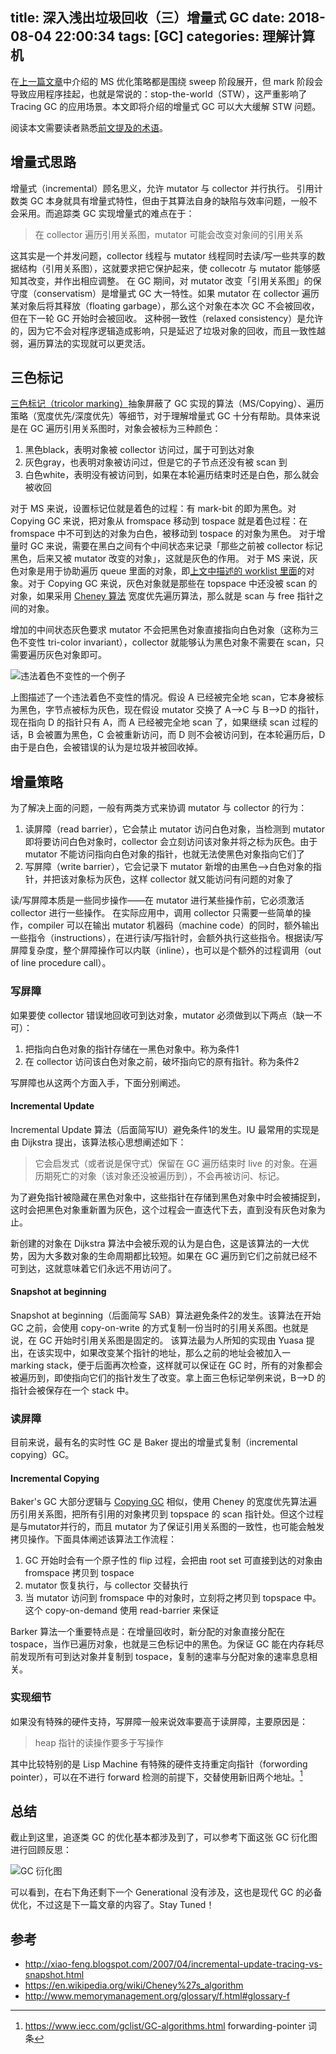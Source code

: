 title: 深入浅出垃圾回收（三）增量式 GC
date: 2018-08-04 22:00:34
tags: [GC]
categories: 理解计算机
---

在[上一篇文章](/blog/2018/07/08/mark-sweep/)中介绍的 MS 优化策略都是围绕 sweep 阶段展开，但 mark 阶段会导致应用程序挂起，也就是常说的：stop-the-world（STW），这严重影响了 Tracing GC 的应用场景。本文即将介绍的增量式 GC 可以大大缓解 STW 问题。

阅读本文需要读者熟悉[前文提及的术语](/blog/2018/07/08/mark-sweep/#术语)。

## 增量式思路

增量式（incremental）顾名思义，允许 mutator 与 collector 并行执行。
引用计数类 GC 本身就具有增量式特性，但由于其算法自身的缺陷与效率问题，一般不会采用。而追踪类 GC 实现增量式的难点在于：

> 在 collector 遍历引用关系图，mutator 可能会改变对象间的引用关系

这其实是一个并发问题，collector 线程与 mutator 线程同时去读/写一些共享的数据结构（引用关系图），这就要求把它保护起来，使 collecotr 与 mutator 能够感知其改变，并作出相应调整。
在 GC 期间，对 mutator 改变「引用关系图」的保守度（conservatism）是增量式 GC 大一特性。如果 mutator 在 collector 遍历某对象后将其释放（floating garbage），那么这个对象在本次 GC 不会被回收，但在下一轮 GC 开始时会被回收。
这种弱一致性（relaxed consistency）是允许的，因为它不会对程序逻辑造成影响，只是延迟了垃圾对象的回收，而且一致性越弱，遍历算法的实现就可以更灵活。

## 三色标记

[三色标记（tricolor marking）](http://www.memorymanagement.org/glossary/t.html#term-tri-color-marking)抽象屏蔽了 GC 实现的算法（MS/Copying）、遍历策略（宽度优先/深度优先）等细节，对于理解增量式 GC 十分有帮助。具体来说是在 GC 遍历引用关系图时，对象会被标为三种颜色：
1. 黑色black，表明对象被 collector 访问过，属于可到达对象
2. 灰色gray，也表明对象被访问过，但是它的子节点还没有被 scan 到
3. 白色white，表明没有被访问到，如果在本轮遍历结束时还是白色，那么就会被收回

对于 MS 来说，设置标记位就是着色的过程：有 mark-bit 的即为黑色。对 Copying GC 来说，把对象从 fromspace 移动到 tospace 就是着色过程：在 fromspace 中不可到达的对象为白色，被移动到 tospace 的对象为黑色。
对于增量时 GC 来说，需要在黑白之间有个中间状态来记录「那些之前被 collector 标记黑色，后来又被 mutator 改变的对象」，这就是灰色的作用。
对于 MS 来说，灰色对象是用于协助遍历 queue 里面的对象，即[上文中描述的 worklist 里面](/blog/2018/07/08/mark-sweep/#MS-基本流程)的对象。对于 Copying GC 来说，灰色对象就是那些在 topspace 中还没被 scan 的对象，如果采用 [Cheney 算法](/blog/2018/07/08/mark-sweep/#Cheney-算法) 宽度优先遍历算法，那么就是 scan 与 free 指针之间的对象。

增加的中间状态灰色要求 mutator 不会把黑色对象直接指向白色对象（这称为三色不变性 tri-color invariant），collector 就能够认为黑色对象不需要在 scan，只需要遍历灰色对象即可。

![违法着色不变性的一个例子](https://img.alicdn.com/imgextra/i2/581166664/TB24SYJIVuWBuNjSszbXXcS7FXa_!!581166664.png)

上图描述了一个违法着色不变性的情况。假设 A 已经被完全地 scan，它本身被标为黑色，字节点被标为灰色，现在假设 mutator 交换了 A-->C 与 B-->D 的指针，现在指向 D 的指针只有 A，而 A 已经被完全地 scan 了，如果继续 scan 过程的话，B 会被置为黑色，C 会被重新访问，而 D 则不会被访问到，在本轮遍历后，D 由于是白色，会被错误的认为是垃圾并被回收掉。

## 增量策略

为了解决上面的问题，一般有两类方式来协调 mutator 与 collector 的行为：
1. 读屏障（read barrier），它会禁止 mutator 访问白色对象，当检测到 mutator 即将要访问白色对象时，collector 会立刻访问该对象并将之标为灰色。由于 mutator 不能访问指向白色对象的指针，也就无法使黑色对象指向它们了
2. 写屏障（write barrier），它会记录下 mutator 新增的由黑色-->白色对象的指针，并把该对象标为灰色，这样 collector 就又能访问有问题的对象了

读/写屏障本质是一些同步操作——在 mutator 进行某些操作前，它必须激活 collector 进行一些操作。
在实际应用中，调用 collector 只需要一些简单的操作，compiler 可以在输出 mutator 机器码（machine code）的同时，额外输出一些指令（instructions），在进行读/写指针时，会额外执行这些指令。根据读/写屏障复杂度，整个屏障操作可以内联（inline），也可以是个额外的过程调用（out of line procedure call）。

### 写屏障

如果要使 collector 错误地回收可到达对象，mutator 必须做到以下两点（缺一不可）：
1. 把指向白色对象的指针存储在一黑色对象中。称为条件1
2. 在 collector 访问该白色对象之前，破坏指向它的原有指针。称为条件2

写屏障也从这两个方面入手，下面分别阐述。

#### Incremental Update

Incremental Update 算法（后面简写IU）避免条件1的发生。IU 最常用的实现是由 Dijkstra 提出，该算法核心思想阐述如下：

> 它会启发式（或者说是保守式）保留在 GC 遍历结束时 live 的对象。在遍历期死亡的对象（该对象还没被遍历到），不会再被访问、标记。

为了避免指针被隐藏在黑色对象中，这些指针在存储到黑色对象中时会被捕捉到，这时会把黑色对象重新置为灰色，这个过程会一直迭代下去，直到没有灰色对象为止。

新创建的对象在 Dijkstra 算法中会被乐观的认为是白色，这是该算法的一大优势，因为大多数对象的生命周期都比较短。如果在 GC 遍历到它们之前就已经不可到达，这就意味着它们永远不用访问了。

#### Snapshot at beginning

Snapshot at beginning（后面简写 SAB）算法避免条件2的发生。该算法在开始 GC 之前，会使用 copy-on-write 的方式复制一份当时的引用关系图。也就是说，在 GC 开始时引用关系图是固定的。
该算法最为人所知的实现由 Yuasa 提出，在该实现中，如果改变某个指针的地址，那么之前的地址会被加入一 marking stack，便于后面再次检查，这样就可以保证在 GC 时，所有的对象都会被遍历到，即使指向它们的指针发生了改变。拿上面三色标记举例来说，B-->D 的指针会被保存在一个 stack 中。

### 读屏障

目前来说，最有名的实时性 GC 是 Baker 提出的增量式复制（incremental copying）GC。

#### Incremental Copying

Baker's GC 大部分逻辑与 [Copying GC](/blog/2018/07/08/mark-sweep/#Copying-GC) 相似，使用 Cheney 的宽度优先算法遍历引用关系图，把所有引用的对象拷贝到 topspace 的 scan 指针处。但这个过程是与mutator并行的，而且 mutator 为了保证引用关系图的一致性，也可能会触发拷贝操作。下面具体阐述该算法工作流程：

1. GC 开始时会有一个原子性的 flip 过程，会把由 root set 可直接到达的对象由 fromspace 拷贝到 tospace
2. mutator 恢复执行，与 collector 交替执行
3. 当 mutator 访问到 fromspace 中的对象时，立刻将之拷贝到 topspace 中。这个 copy-on-demand 使用 read-barrier 来保证

 Barker 算法一个重要特点是：在增量回收时，新分配的对象直接分配在 tospace，当作已遍历对象，也就是三色标记中的黑色。为保证 GC 能在内存耗尽前发现所有可到达对象并复制到 tospace，复制的速率与分配对象的速率息息相关。

### 实现细节

如果没有特殊的硬件支持，写屏障一般来说效率要高于读屏障，主要原因是：
> heap 指针的读操作要多于写操作

其中比较特别的是 Lisp Machine 有特殊的硬件支持重定向指针（forwording pointer），可以在不进行 forward 检测的前提下，交替使用新旧两个地址。[^1]

## 总结

截止到这里，追逐类 GC 的优化基本都涉及到了，可以参考下面这张 GC 衍化图进行回顾反思：

![GC 衍化图](https://img.alicdn.com/imgextra/i1/581166664/TB28nozJXGWBuNjy0FbXXb4sXXa_!!581166664.png)

可以看到，在右下角还剩下一个 Generational 没有涉及，这也是现代 GC 的必备优化，不过这是下一篇文章的内容了。Stay Tuned！

## 参考

- http://xiao-feng.blogspot.com/2007/04/incremental-update-tracing-vs-snapshot.html
- https://en.wikipedia.org/wiki/Cheney%27s_algorithm
- http://www.memorymanagement.org/glossary/f.html#glossary-f


[^1]: https://www.iecc.com/gclist/GC-algorithms.html forwarding-pointer 词条
